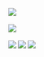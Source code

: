 
![](http://github-profile-summary-cards.vercel.app/api/cards/profile-details?username=diyorbekravshanqulov&theme=cobalt2)
<br></br>
![](http://github-profile-summary-cards.vercel.app/api/cards/repos-per-language?username=diyorbekravshanqulov&theme=cobalt2)
<br></br>
![](http://github-profile-summary-cards.vercel.app/api/cards/most-commit-language?username=diyorbekravshanqulov&theme=cobalt2)
![](http://github-profile-summary-cards.vercel.app/api/cards/stats?username=diyorbekravshanqulov&theme=cobalt2)
![](http://github-profile-summary-cards.vercel.app/api/cards/productive-time?username=diyorbekravshanqulov&theme=cobalt2&utcOffset=8)
